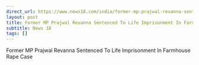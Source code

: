 ```yaml
---
direct_url: https://www.news18.com/india/former-mp-prajwal-revanna-sentenced-to-life-imprisonment-in-farmhouse-rape-case-9480133.html
layout: post
title: Former MP Prajwal Revanna Sentenced To Life Imprisonment In Farmhouse Rape Case
subtitle: News 18
tags: []
---
```


Former MP Prajwal Revanna Sentenced To Life Imprisonment In Farmhouse Rape Case
